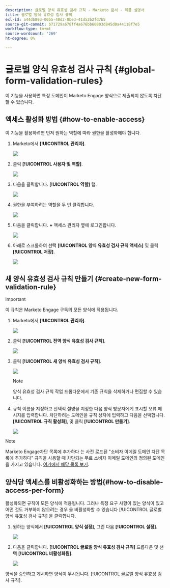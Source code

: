 ```yaml
---
description: 글로벌 양식 유효성 검사 규칙 - Marketo 문서 - 제품 설명서
title: 글로벌 양식 유효성 검사 규칙
exl-id: a44db893-00b5-40d2-8be3-41d52b2fd7b5
source-git-commit: b71729a678ff4a676bb60803d845d0a44118f7e5
workflow-type: tm+mt
source-wordcount: '269'
ht-degree: 0%

---
```


# 글로벌 양식 유효성 검사 규칙 {#global-form-validation-rules}

이 기능을 사용하면 특정 도메인이 Marketo Engage 양식으로 제출되지 않도록 차단할 수 있습니다.

## 액세스 활성화 방법 {#how-to-enable-access}

이 기능을 활용하려면 먼저 원하는 역할에 따라 권한을 활성화해야 합니다.

1. Marketo에서 **[!UICONTROL 관리자]**.

   ![](assets/global-form-validation-rules-1.png)

1. 클릭 **[!UICONTROL 사용자 및 역할]**.

   ![](assets/global-form-validation-rules-2.png)

1. 다음을 클릭합니다. **[!UICONTROL 역할]** 탭.

   ![](assets/global-form-validation-rules-3.png)

1. 권한을 부여하려는 역할을 두 번 클릭합니다.

   ![](assets/global-form-validation-rules-4.png)

1. 다음을 클릭합니다. **+** 액세스 관리자 옆에 로그인합니다.

   ![](assets/global-form-validation-rules-5.png)

1. 아래로 스크롤하여 선택 **[!UICONTROL 양식 유효성 검사 규칙 액세스]** 및 클릭 **[!UICONTROL 저장]**.

   ![](assets/global-form-validation-rules-6.png)

## 새 양식 유효성 검사 규칙 만들기 {#create-new-form-validation-rule}

>[!IMPORTANT]
>
>이 규칙은 Marketo Engage 구독의 모든 양식에 적용됩니다.

1. Marketo에서 **[!UICONTROL 관리자]**.

   ![](assets/global-form-validation-rules-7.png)

1. 클릭 **[!UICONTROL 전역 양식 유효성 검사 규칙]**.

   ![](assets/global-form-validation-rules-8.png)

1. 클릭 **[!UICONTROL 새 양식 유효성 검사 규칙]**.

   ![](assets/global-form-validation-rules-9.png)

   >[!NOTE]
   >
   >양식 유효성 검사 규칙 작업 드롭다운에서 기존 규칙을 삭제하거나 편집할 수 있습니다.

1. 규칙 이름을 지정하고 선택적 설명을 지정한 다음 양식 방문자에게 표시할 오류 메시지를 입력합니다. 차단하려는 도메인을 규칙 상자에 입력하고 다음을 선택합니다. **[!UICONTROL 규칙 활성화]**, 및 클릭 **[!UICONTROL 만들기]**.

   ![](assets/global-form-validation-rules-10.png)

>[!NOTE]
>
>Marketo Engage차단 목록에 추가하다 는 사전 로드된 &quot;소비자 이메일 도메인 차단 목록에 추가하다&quot; 규칙을 사용할 때 차단되는 무료 소비자 이메일 도메인의 정의된 도메인을 가지고 있습니다. [여기에서 해당 목록 보기](/help/marketo/product-docs/administration/settings/assets/freemaildomains.csv).

## 양식당 액세스를 비활성화하는 방법{#how-to-disable-access-per-form}

활성화되면 규칙이 모든 양식에 적용됩니다. 그러나 특정 요구 사항이 있는 양식이 있고 어떤 것도 거부하지 않으려는 경우 을 비활성화할 수 있습니다 [!UICONTROL 글로벌 양식 유효성 검사 규칙] 을 클릭합니다.

1. 원하는 양식에서 **[!UICONTROL 양식 설정]**, 그런 다음 **[!UICONTROL 설정]**.

   ![](assets/global-form-validation-rules-11.png)

1. 다음을 클릭합니다. **[!UICONTROL 글로벌 양식 유효성 검사 규칙]** 드롭다운 및 선택 **[!UICONTROL 비활성화됨]**.

   ![](assets/global-form-validation-rules-12.png)

양식을 승인하고 게시하면 양식이 무시됩니다. [!UICONTROL 글로벌 양식 유효성 검사 규칙].
